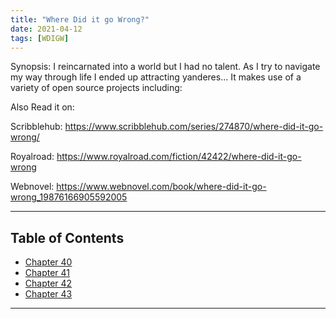 ```yaml
---
title: "Where Did it go Wrong?"
date: 2021-04-12
tags: [WDIGW]
---
```

Synopsis: I reincarnated into a world but I had no talent. As I try to navigate my way through life I ended up attracting yanderes...
It makes use of a variety of open source projects including:

Also Read it on:

Scribblehub: https://www.scribblehub.com/series/274870/where-did-it-go-wrong/

Royalroad: https://www.royalroad.com/fiction/42422/where-did-it-go-wrong

Webnovel: https://www.webnovel.com/book/where-did-it-go-wrong_19876166905592005

---
Table of Contents
---
- [Chapter 40](/post/wdigw-40)
- [Chapter 41](/post/wdigw-41)
- [Chapter 42](/post/wdigw-42)
- [Chapter 43](/post/wdigw-43)
---

